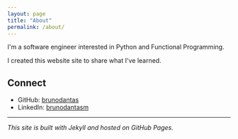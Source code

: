```yaml
---
layout: page
title: "About"
permalink: /about/
---
```


I'm a software engineer interested in Python and Functional Programming.

I created this website site to share what I've learned.

## Connect

- GitHub: [brunodantas](https://github.com/brunodantas)
- LinkedIn: [brunodantasm](https://linkedin.com/in/brunodantasm)

---

*This site is built with Jekyll and hosted on GitHub Pages.*
